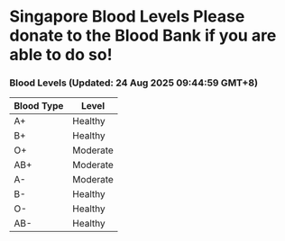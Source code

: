 Singapore Blood Levels
 Please donate to the Blood Bank if you are able to do so!
================================================================================================================================

### Blood Levels (Updated: 24 Aug 2025 09:44:59 GMT+8)
| Blood Type | Level     |
|------------|-----------|
| A+     | Healthy |
| B+     | Healthy |
| O+     | Moderate |
| AB+     | Moderate |
| A-     | Moderate |
| B-     | Healthy |
| O-     | Healthy |
| AB-     | Healthy |
